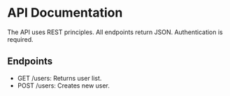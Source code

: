 # API Documentation

The API uses REST principles. All endpoints return JSON. Authentication is required.

## Endpoints

- GET /users: Returns user list.
- POST /users: Creates new user.
